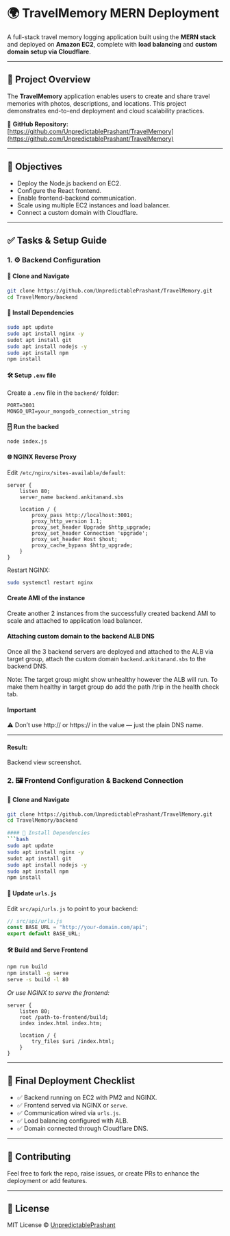 # 🌍 TravelMemory MERN Deployment

A full-stack travel memory logging application built using the **MERN stack** and deployed on **Amazon EC2**, complete with **load balancing** and **custom domain setup via Cloudflare**.

---

## 🚀 Project Overview

The **TravelMemory** application enables users to create and share travel memories with photos, descriptions, and locations. This project demonstrates end-to-end deployment and cloud scalability practices.

🔗 **GitHub Repository:**  
[https://github.com/UnpredictablePrashant/TravelMemory](https://github.com/UnpredictablePrashant/TravelMemory)

---

## 🎯 Objectives

- Deploy the Node.js backend on EC2.
- Configure the React frontend.
- Enable frontend-backend communication.
- Scale using multiple EC2 instances and load balancer.
- Connect a custom domain with Cloudflare.

---

## ✅ Tasks & Setup Guide

### 1. ⚙️ Backend Configuration

#### 📅 Clone and Navigate
```bash
git clone https://github.com/UnpredictablePrashant/TravelMemory.git
cd TravelMemory/backend
```

#### 🔧 Install Dependencies
```bash
sudo apt update
sudo apt install nginx -y
sudot apt install git
sudo apt install nodejs -y
sudo apt install npm
npm install
```

#### 🛠️ Setup `.env` file
Create a `.env` file in the `backend/` folder:
```env
PORT=3001
MONGO_URI=your_mongodb_connection_string
```

#### 🂀 Run the backed
```bash
node index.js
```

#### 🌐 NGINX Reverse Proxy
Edit `/etc/nginx/sites-available/default`:
```nginx
server {
    listen 80;
    server_name backend.ankitanand.sbs
    
    location / {
        proxy_pass http://localhost:3001;
        proxy_http_version 1.1;
        proxy_set_header Upgrade $http_upgrade;
        proxy_set_header Connection 'upgrade';
        proxy_set_header Host $host;
        proxy_cache_bypass $http_upgrade;
    }
}
```

Restart NGINX:
```bash
sudo systemctl restart nginx
```

#### Create AMI of the instance

Create another 2 instances from the successfully created backend AMI to scale and attached to application load balancer.


#### Attaching custom domain to the backend ALB DNS

Once all the 3 backend servers are deployed and attached to the ALB via target group, attach the custom domain `backend.ankitanand.sbs` to the backend DNS.

Note: The target group might show unhealthy however the ALB will run. To make them healthy in target group do add the path /trip in the health check tab.

#### Important

⚠️ Don’t use http:// or https:// in the value — just the plain DNS name.

-------

#### Result:

Backend view screenshot.


### 2. 🖼️ Frontend Configuration & Backend Connection

#### 📅 Clone and Navigate
```bash
git clone https://github.com/UnpredictablePrashant/TravelMemory.git
cd TravelMemory/backend

#### 🔧 Install Dependencies
```bash
sudo apt update
sudo apt install nginx -y
sudot apt install git
sudo apt install nodejs -y
sudo apt install npm
npm install
```

#### 🔗 Update `urls.js`
Edit `src/api/urls.js` to point to your backend:
```javascript
// src/api/urls.js
const BASE_URL = "http://your-domain.com/api";
export default BASE_URL;
```

#### 🛠️ Build and Serve Frontend
```bash
npm run build
npm install -g serve
serve -s build -l 80
```

*Or use NGINX to serve the frontend:*
```nginx
server {
    listen 80;
    root /path-to-frontend/build;
    index index.html index.htm;

    location / {
        try_files $uri /index.html;
    }
}
```

---



## 📸 Final Deployment Checklist

- ✅ Backend running on EC2 with PM2 and NGINX.
- ✅ Frontend served via NGINX or `serve`.
- ✅ Communication wired via `urls.js`.
- ✅ Load balancing configured with ALB.
- ✅ Domain connected through Cloudflare DNS.

---

## 🙌 Contributing

Feel free to fork the repo, raise issues, or create PRs to enhance the deployment or add features.

---

## 📜 License

MIT License © [UnpredictablePrashant](https://github.com/UnpredictablePrashant)

